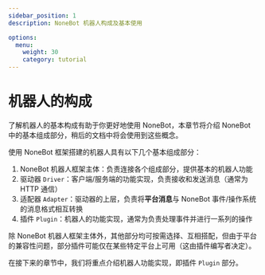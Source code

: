 ```yaml
---
sidebar_position: 1
description: NoneBot 机器人构成及基本使用

options:
  menu:
    weight: 30
    category: tutorial
---
```


# 机器人的构成

了解机器人的基本构成有助于你更好地使用 NoneBot，本章节将介绍 NoneBot 中的基本组成部分，稍后的文档中将会使用到这些概念。

使用 NoneBot 框架搭建的机器人具有以下几个基本组成部分：

1. NoneBot 机器人框架主体：负责连接各个组成部分，提供基本的机器人功能
2. 驱动器 `Driver`：客户端/服务端的功能实现，负责接收和发送消息（通常为 HTTP 通信）
3. 适配器 `Adapter`：驱动器的上层，负责将**平台消息**与 NoneBot 事件/操作系统的消息格式相互转换
4. 插件 `Plugin`：机器人的功能实现，通常为负责处理事件并进行一系列的操作

除 NoneBot 机器人框架主体外，其他部分均可按需选择、互相搭配，但由于平台的兼容性问题，部分插件可能仅在某些特定平台上可用（这由插件编写者决定）。

在接下来的章节中，我们将重点介绍机器人功能实现，即插件 `Plugin` 部分。
